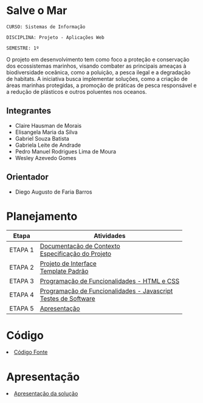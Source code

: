 # Salve o Mar

`CURSO: Sistemas de Informação`

`DISCIPLINA: Projeto - Aplicações Web`

`SEMESTRE: 1º`

O projeto em desenvolvimento tem como foco a proteção e conservação dos ecossistemas marinhos, visando combater as principais ameaças à biodiversidade oceânica, como a poluição, a pesca ilegal e a degradação de habitats. A iniciativa busca implementar soluções, como a criação de áreas marinhas protegidas, a promoção de práticas de pesca responsável e a redução de plásticos e outros poluentes nos oceanos.


## Integrantes

* Claire Hausman de Morais
* Elisangela Maria da Silva
* Gabriel Souza Batista
* Gabriela Leite de Andrade
* Pedro Manuel Rodrigues Lima de Moura
* Wesley Azevedo Gomes


## Orientador

* Diego Augusto de Faria Barros

# Planejamento

| Etapa         | Atividades |
|  :----:   | ----------- |
| ETAPA 1         |[Documentação de Contexto](docs/context.md) <br> [Especificação do Projeto](docs/especification.md) |
| ETAPA 2         |[Projeto de Interface](docs/interface.md) <br> [Template Padrão](docs/template.md) |
| ETAPA 3         |[Programação de Funcionalidades - HTML e CSS](docs/development.md) |
| ETAPA 4        |[Programação de Funcionalidades - Javascript](docs/development.md) <br> [Testes de Software ](docs/tests.md) |
| ETAPA 5         | [Apresentação](presentation/README.md) |

# Código

<li><a href="src/README.md"> Código Fonte</a></li>

# Apresentação

<li><a href="presentation/README.md"> Apresentação da solução</a></li>
